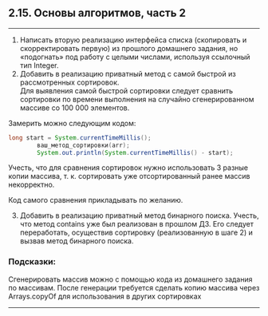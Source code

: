 ## 2.15. Основы алгоритмов, часть 2
***
1. Написать вторую реализацию интерфейса списка (скопировать и скорректировать первую) из прошлого домашнего задания, но «подогнать» под работу с целыми числами, используя ссылочный тип Integer.
2. Добавить в реализацию приватный метод с самой быстрой из рассмотренных сортировок.   
Для выявления самой быстрой сортировки следует сравнить сортировки по времени выполнения на случайно сгенерированном массиве со 100 000 элементов.

Замерить можно следующим кодом:
```java
long start = System.currentTimeMillis();
        ваш_метод_сортировки(arr);
        System.out.println(System.currentTimeMillis() - start);
```
Учесть, что для сравнения сортировок нужно использовать 3 разные копии массива, т. к. сортировать уже отсортированный ранее массив некорректно.

Код самого сравнения прикладывать по желанию.

3. Добавить в реализацию приватный метод бинарного поиска.
Учесть, что метод contains уже был реализован в прошлом ДЗ.
Его следует переработать, осуществив сортировку (реализованную в шаге 2) и вызвав метод бинарного поиска.
### Подсказки:   
Сгенерировать массив можно с помощью кода из домашнего задания по массивам.
После генерации требуется сделать копию массива через Arrays.copyOf для использования в других сортировках
***
